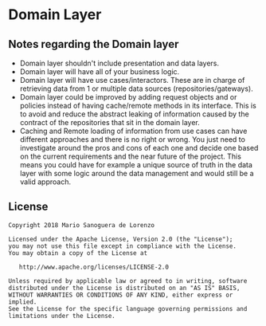 Domain Layer
=

Notes regarding the Domain layer
-

- Domain layer shouldn't include presentation and data layers.
- Domain layer will have all of your business logic.
- Domain layer will have use cases/interactors. These are in charge of retrieving data from 1 or multiple data sources (repositories/gateways).
- Domain layer could be improved by adding request objects and or policies instead of having cache/remote methods in its interface.
This is to avoid and reduce the abstract leaking of information caused by the contract of the repositories that sit in the domain layer.
- Caching and Remote loading of information from use cases can have different approaches and there is no right or wrong.
You just need to investigate around the pros and cons of each one and decide one based on the current requirements and the near future of the project.
This means you could have for example a unique source of truth in the data layer with some logic around the data management and would still be a valid approach.

License
-

    Copyright 2018 Mario Sanoguera de Lorenzo

    Licensed under the Apache License, Version 2.0 (the "License");
    you may not use this file except in compliance with the License.
    You may obtain a copy of the License at

       http://www.apache.org/licenses/LICENSE-2.0

    Unless required by applicable law or agreed to in writing, software
    distributed under the License is distributed on an "AS IS" BASIS,
    WITHOUT WARRANTIES OR CONDITIONS OF ANY KIND, either express or implied.
    See the License for the specific language governing permissions and
    limitations under the License.
